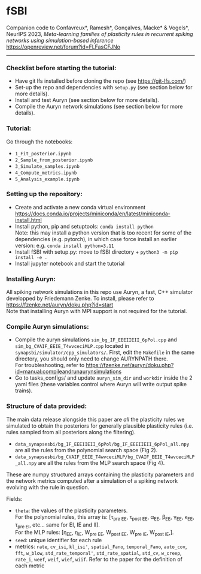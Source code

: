 # fSBI
Companion code to Confavreux*, Ramesh*, Gonçalves, Macke* & Vogels*, NeurIPS 2023, *Meta-learning families of plasticity rules in recurrent spiking networks using simulation-based inference*  
https://openreview.net/forum?id=FLFasCFJNo
___
### Checklist before starting the tutorial:
- Have git lfs installed before cloning the repo (see https://git-lfs.com/)
- Set-up the repo and dependencies with `setup.py` (see section below for more details).
- Install and test Auryn (see section below for more details).
- Compile the Auryn network simulations (see section below for more details).

### Tutorial:
Go through the notebooks:
- `1_Fit_posterior.ipynb`
- `2_Sample_from_posterior.ipynb`
- `3_Simulate_samples.ipynb`
- `4_Compute_metrics.ipynb`
- `5_Analysis_example.ipynb`

### Setting up the repository:
- Create and activate a new conda virtual environment
https://docs.conda.io/projects/miniconda/en/latest/miniconda-install.html
- Install python, pip and setuptools: `conda install python`  
Note: this may install a python version that is too recent for some of the dependencies (e.g. pytorch), in which case force install an earlier version: e.g. `conda install python=3.11`
- Install fSBI with setup.py: move to fSBI directory + `python3 -m pip install -e .`
- Install jupyter notebook and start the tutorial

### Installing Auryn:
All spiking network simulations in this repo use Auryn, a fast, C++ simulator developped by Friedemann Zenke.
To install, please refer to https://fzenke.net/auryn/doku.php?id=start  
Note that installing Auryn with MPI support is not required for the tutorial.

### Compile Auryn simulations:
- Compile the auryn simulations `sim_bg_IF_EEEIIEII_6pPol.cpp` and `sim_bg_CVAIF_EEIE_T4wvceciMLP.cpp` located in `synapsbi/simulator/cpp_simulators/`. First, edit the `Makefile` in the same directory, you should only need to change AURYNPATH there.  
For troubleshooting, refer to https://fzenke.net/auryn/doku.php?id=manual:compileandrunaurynsimulations
- Go to tasks_configs/ and update `auryn_sim_dir` and `workdir` inside the 2 yaml files (these variables control where Auryn will write output spike trains).

### Structure of data provided:
The main data release alongside this paper are *all* the plasticity rules we simulated to obtain the posteriors for generally plausible plasticity rules (i.e. rules sampled from all posteriors along the filtering).
- `data_synapsesbi/bg_IF_EEEIIEII_6pPol/bg_IF_EEEIIEII_6pPol_all.npy` are all the rules from the polynomial search space (Fig 2).
- `data_synapsesbi/bg_CVAIF_EEIE_T4wvceciMLP/bg_CVAIF_EEIE_T4wvceciMLP_all.npy` are all the rules from the MLP search space (Fig 4).  

These are numpy structured arrays containing the plasticity parameters and the network metrics computed after a simulation of a spiking network evolving with the rule in question.  

Fields:  
- `theta`: the values of the plasticity parameters.  
For the polynomial rules, this array is: [τ<sub>pre EE</sub>, τ<sub>post EE</sub>, α<sub>EE</sub>, β<sub>EE</sub>, γ<sub>EE</sub>, κ<sub>EE</sub>, τ<sub>pre EI</sub>, etc... same for EI, IE and II].  
For the MLP rules: [η<sub>EE</sub>, η<sub>IE</sub>, W<sub>pre EE</sub>, W<sub>post EE</sub>, W<sub>pre IE</sub>, W<sub>post IE</sub>,].
- `seed`: unique identifier for each rule
- metrics: `rate`, `cv_isi`, `kl_isi'`, `spatial_Fano`, `temporal_Fano`, `auto_cov`, `fft`, `w_blow`, `std_rate_temporal'`, `std_rate_spatial`, `std_cv`, `w_creep`, `rate_i`, `weef`, `weif`, `wief`, `wiif`. Refer to the paper for the definition of each metric
